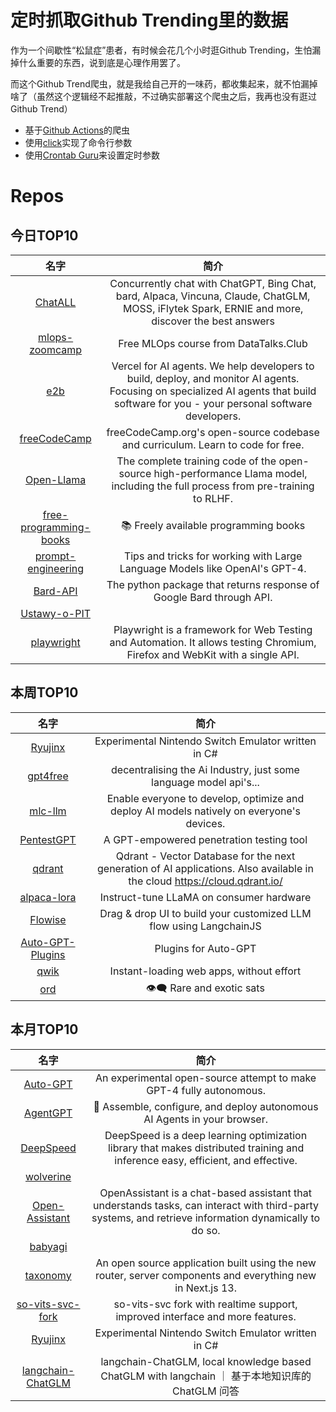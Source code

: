 # 定时抓取Github Trending里的数据

作为一个间歇性“松鼠症”患者，有时候会花几个小时逛Github Trending，生怕漏掉什么重要的东西，说到底是心理作用罢了。

而这个Github Trend爬虫，就是我给自己开的一味药，都收集起来，就不怕漏掉啥了（虽然这个逻辑经不起推敲，不过确实部署这个爬虫之后，我再也没有逛过Github Trend）

* 基于[Github Actions](https://docs.github.com/en/actions)的爬虫
* 使用[click](https://github.com/pallets/click)实现了命令行参数
* 使用[Crontab Guru](https://crontab.guru/)来设置定时参数

# Repos
## 今日TOP10 
<!-- START OF DAILY_TOP10_REPOS -->
| 名字 | 简介 |
| :----: | :----: |
| [ChatALL](https://github.com/sunner/ChatALL) | Concurrently chat with ChatGPT, Bing Chat, bard, Alpaca, Vincuna, Claude, ChatGLM, MOSS, iFlytek Spark, ERNIE and more, discover the best answers |
| [mlops-zoomcamp](https://github.com/DataTalksClub/mlops-zoomcamp) | Free MLOps course from DataTalks.Club |
| [e2b](https://github.com/e2b-dev/e2b) | Vercel for AI agents. We help developers to build, deploy, and monitor AI agents. Focusing on specialized AI agents that build software for you - your personal software developers. |
| [freeCodeCamp](https://github.com/freeCodeCamp/freeCodeCamp) | freeCodeCamp.org's open-source codebase and curriculum. Learn to code for free. |
| [Open-Llama](https://github.com/s-JoL/Open-Llama) | The complete training code of the open-source high-performance Llama model, including the full process from pre-training to RLHF. |
| [free-programming-books](https://github.com/EbookFoundation/free-programming-books) | 📚 Freely available programming books |
| [prompt-engineering](https://github.com/brexhq/prompt-engineering) | Tips and tricks for working with Large Language Models like OpenAI's GPT-4. |
| [Bard-API](https://github.com/dsdanielpark/Bard-API) | The python package that returns response of Google Bard through API. |
| [Ustawy-o-PIT](https://github.com/ProjektyUstaw/Ustawy-o-PIT) |  |
| [playwright](https://github.com/microsoft/playwright) | Playwright is a framework for Web Testing and Automation. It allows testing Chromium, Firefox and WebKit with a single API. |
<!-- END OF DAILY_TOP10_REPOS -->

## 本周TOP10
<!-- START OF WEEKLY_TOP10_REPOS -->
| 名字 | 简介 |
| :----: | :----: |
| [Ryujinx](https://github.com/Ryujinx/Ryujinx) | Experimental Nintendo Switch Emulator written in C# |
| [gpt4free](https://github.com/xtekky/gpt4free) | decentralising the Ai Industry, just some language model api's... |
| [mlc-llm](https://github.com/mlc-ai/mlc-llm) | Enable everyone to develop, optimize and deploy AI models natively on everyone's devices. |
| [PentestGPT](https://github.com/GreyDGL/PentestGPT) | A GPT-empowered penetration testing tool |
| [qdrant](https://github.com/qdrant/qdrant) | Qdrant - Vector Database for the next generation of AI applications. Also available in the cloud https://cloud.qdrant.io/ |
| [alpaca-lora](https://github.com/tloen/alpaca-lora) | Instruct-tune LLaMA on consumer hardware |
| [Flowise](https://github.com/FlowiseAI/Flowise) | Drag & drop UI to build your customized LLM flow using LangchainJS |
| [Auto-GPT-Plugins](https://github.com/Significant-Gravitas/Auto-GPT-Plugins) | Plugins for Auto-GPT |
| [qwik](https://github.com/BuilderIO/qwik) | Instant-loading web apps, without effort |
| [ord](https://github.com/casey/ord) | 👁‍🗨 Rare and exotic sats |
<!-- END OF WEEKLY_TOP10_REPOS -->

## 本月TOP10
<!-- START OF MONTHLY_TOP10_REPOS -->
| 名字 | 简介 |
| :----: | :----: |
| [Auto-GPT](https://github.com/Significant-Gravitas/Auto-GPT) | An experimental open-source attempt to make GPT-4 fully autonomous. |
| [AgentGPT](https://github.com/reworkd/AgentGPT) | 🤖 Assemble, configure, and deploy autonomous AI Agents in your browser. |
| [DeepSpeed](https://github.com/microsoft/DeepSpeed) | DeepSpeed is a deep learning optimization library that makes distributed training and inference easy, efficient, and effective. |
| [wolverine](https://github.com/biobootloader/wolverine) |  |
| [Open-Assistant](https://github.com/LAION-AI/Open-Assistant) | OpenAssistant is a chat-based assistant that understands tasks, can interact with third-party systems, and retrieve information dynamically to do so. |
| [babyagi](https://github.com/yoheinakajima/babyagi) |  |
| [taxonomy](https://github.com/shadcn/taxonomy) | An open source application built using the new router, server components and everything new in Next.js 13. |
| [so-vits-svc-fork](https://github.com/voicepaw/so-vits-svc-fork) | so-vits-svc fork with realtime support, improved interface and more features. |
| [Ryujinx](https://github.com/Ryujinx/Ryujinx) | Experimental Nintendo Switch Emulator written in C# |
| [langchain-ChatGLM](https://github.com/imClumsyPanda/langchain-ChatGLM) | langchain-ChatGLM, local knowledge based ChatGLM with langchain ｜ 基于本地知识库的 ChatGLM 问答 |
<!-- END OF MONTHLY_TOP10_REPOS -->
